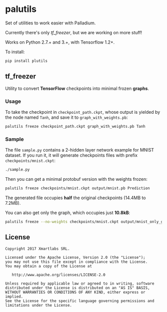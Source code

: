 # palutils

Set of utilities to work easier with Palladium.

Currently there's only *tf_freezer*, but we are working on more stuff!

Works on Python 2.7.+ and 3.+, with Tensorflow 1.2+.

To install:

```bash
pip install plutils
```

## tf_freezer

Utility to convert **TensorFlow** checkpoints into minimal frozen **graphs**.

### Usage

To take the checkpoint in `checkpoint_path.ckpt`, whose output is yielded by the node named `Tanh`, and save it to `graph_with_weights.pb`:

```bash
palutils freeze checkpoint_path.ckpt graph_with_weights.pb Tanh
```

### Sample

The file `sample.py` contains a 2-hidden layer network example for MNIST dataset. If you run it, it will generate checkpoints files with prefix `checkpoints/mnist.ckpt`:

```bash
./sample.py
```

Then you can get a minimal protobuf version with the weights frozen:

```bash
palutils freeze checkpoints/mnist.ckpt output/mnist.pb Prediction
```

The generated file occupies **half** the original checkpoints (14.4MB to 7.2MB).


You can also get only the graph, which occupies just **10.8kB**:

```bash
palutils freeze --no-weights checkpoints/mnist.ckpt output/mnist_only_graph.pb Prediction
```

## License

```
Copyright 2017 Xmartlabs SRL.

Licensed under the Apache License, Version 2.0 (the "License");
you may not use this file except in compliance with the License.
You may obtain a copy of the License at

   http://www.apache.org/licenses/LICENSE-2.0

Unless required by applicable law or agreed to in writing, software
distributed under the License is distributed on an "AS IS" BASIS,
WITHOUT WARRANTIES OR CONDITIONS OF ANY KIND, either express or implied.
See the License for the specific language governing permissions and
limitations under the License.
```
